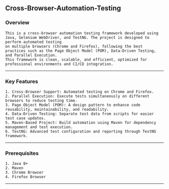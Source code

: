 Cross-Browser-Automation-Testing
---
### Overview
    This is a cross-browser automation testing framework developed using Java, Selenium WebDriver, and TestNG. The project is designed to perform automated testing 
    on multiple browsers (Chrome and Firefox), following the best practices such as the Page Object Model (POM), Data-Driven Testing, and Parallel Execution.
    This framework is clean, scalable, and efficient, optimized for professional environments and CI/CD integration.
---
### Key Features
    1. Cross-Browser Support: Automated testing on Chrome and Firefox.
    2. Parallel Execution: Execute tests simultaneously on different browsers to reduce testing time.
    3. Page Object Model (POM): A design pattern to enhance code reusability, maintainability, and readability.
    4. Data-Driven Testing: Separate test data from scripts for easier test case updates.
    5. Maven-Based Project: Build automation using Maven for dependency management and test execution.
    6. TestNG: Advanced test configuration and reporting through TestNG framework.
---    
### Prerequisites
    1. Java 8+
    2. Maven
    3. Chrome Browser
    4. Firefox Browser
---  
